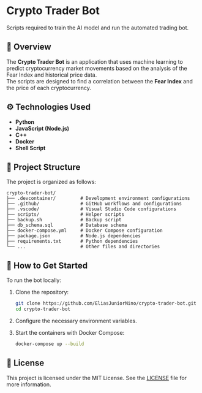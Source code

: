 # Crypto Trader Bot

Scripts required to train the AI model and run the automated trading bot.

## 📌 Overview

The **Crypto Trader Bot** is an application that uses machine learning to predict cryptocurrency market movements based on the analysis of the Fear Index and historical price data.  
The scripts are designed to find a correlation between the **Fear Index** and the price of each cryptocurrency.

## ⚙️ Technologies Used

- **Python**
- **JavaScript (Node.js)**
- **C++**
- **Docker**
- **Shell Script**

## 📁 Project Structure

The project is organized as follows:

```
crypto-trader-bot/
├── .devcontainer/         # Development environment configurations
├── .github/               # GitHub workflows and configurations
├── .vscode/               # Visual Studio Code configurations
├── scripts/               # Helper scripts
├── backup.sh              # Backup script
├── db_schema.sql          # Database schema
├── docker-compose.yml     # Docker Compose configuration
├── package.json           # Node.js dependencies
├── requirements.txt       # Python dependencies
└── ...                    # Other files and directories
```

## 🚀 How to Get Started

To run the bot locally:

1. Clone the repository:

   ```bash
   git clone https://github.com/EliasJuniorNino/crypto-trader-bot.git
   cd crypto-trader-bot
   ```

2. Configure the necessary environment variables.

3. Start the containers with Docker Compose:

   ```bash
   docker-compose up --build
   ```

## 📄 License

This project is licensed under the MIT License. See the [LICENSE](LICENSE) file for more information.
